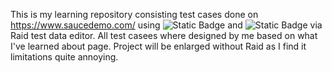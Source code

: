 This is my learning repository consisting test cases done on https://www.saucedemo.com/ using ![Static Badge](https://img.shields.io/badge/Robot%20Framework-white?logo=robotframework&logoColor=black) and ![Static Badge](https://img.shields.io/badge/Selenium-white?logo=selenium) via Raid test data editor.
All test casees where designed by me based on what I've learned about page. Project will be enlarged without Raid as I find it limitations quite annoying. 
